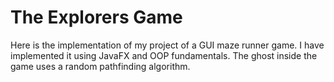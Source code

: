 # The Explorers Game

Here is the implementation of my project of a GUI maze runner game. I have implemented it using JavaFX and OOP fundamentals. The ghost inside the game uses a random pathfinding algorithm.
